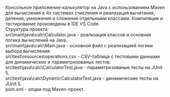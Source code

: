 Консольное приложение-калькулятор на Java с использованием Maven для вычисления в 4х системах счисления и реализация вычитания, деления, умножения и сложение отдельными классами. Компиляция и тестирование произведены в IDE VS Code.  
Структура проекта:  
src\main\java\calc\Calculator.java - реализация классов и основная логика вычислений на Java.  
src\main\java\calc\Main.java - основной файл с реализацией логики выбора вычисления.  
src\test\resources\operations.csv - CSV-таблица с тестовыми данными для динамических и параметризованых тестов.  
src\test\java\calc\CalculatorTest.java - параметризованые тесты на JUnit 5.  
src\test\java\calc\DynamicCalculatorTest.java - динамические тесты на JUnit 5.  
pom.xml - опции под Maven-проект.
